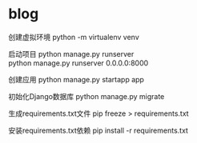 # blog

创建虚拟环境
python -m virtualenv venv

启动项目
python manage.py runserver  
python manage.py runserver 0.0.0.0:8000

创建应用
python manage.py startapp app


初始化Django数据库
python manage.py migrate


生成requirements.txt文件
pip freeze > requirements.txt

安装requirements.txt依赖
pip install -r requirements.txt